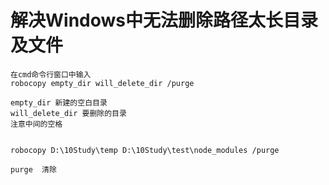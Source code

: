 
# 解决Windows中无法删除路径太长目录及文件

    在cmd命令行窗口中输入
	robocopy empty_dir will_delete_dir /purge
	
	empty_dir 新建的空白目录
	will_delete_dir 要删除的目录
	注意中间的空格
    
    
    robocopy D:\10Study\temp D:\10Study\test\node_modules /purge

    purge  清除